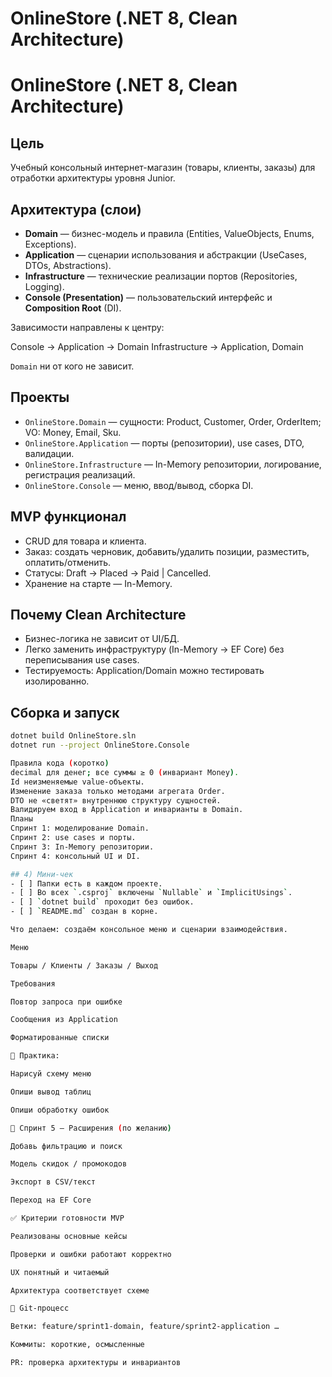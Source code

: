 # OnlineStore (.NET 8, Clean Architecture)

# OnlineStore (.NET 8, Clean Architecture)

## Цель
Учебный консольный интернет-магазин (товары, клиенты, заказы) для отработки архитектуры уровня Junior.

## Архитектура (слои)
- **Domain** — бизнес-модель и правила (Entities, ValueObjects, Enums, Exceptions).
- **Application** — сценарии использования и абстракции (UseCases, DTOs, Abstractions).
- **Infrastructure** — технические реализации портов (Repositories, Logging).
- **Console (Presentation)** — пользовательский интерфейс и **Composition Root** (DI).

Зависимости направлены к центру:

Console → Application → Domain
Infrastructure → Application, Domain

`Domain` ни от кого не зависит.

## Проекты
- `OnlineStore.Domain` — сущности: Product, Customer, Order, OrderItem; VO: Money, Email, Sku.
- `OnlineStore.Application` — порты (репозитории), use cases, DTO, валидации.
- `OnlineStore.Infrastructure` — In-Memory репозитории, логирование, регистрация реализаций.
- `OnlineStore.Console` — меню, ввод/вывод, сборка DI.

## MVP функционал
- CRUD для товара и клиента.
- Заказ: создать черновик, добавить/удалить позиции, разместить, оплатить/отменить.
- Статусы: Draft → Placed → Paid | Cancelled.
- Хранение на старте — In-Memory.

## Почему Clean Architecture
- Бизнес-логика не зависит от UI/БД.
- Легко заменить инфраструктуру (In-Memory → EF Core) без переписывания use cases.
- Тестируемость: Application/Domain можно тестировать изолированно.

## Сборка и запуск
```bash
dotnet build OnlineStore.sln
dotnet run --project OnlineStore.Console

Правила кода (коротко)
decimal для денег; все суммы ≥ 0 (инвариант Money).
Id неизменяемые value-объекты.
Изменение заказа только методами агрегата Order.
DTO не «светят» внутреннюю структуру сущностей.
Валидируем вход в Application и инварианты в Domain.
Планы
Спринт 1: моделирование Domain.
Спринт 2: use cases и порты.
Спринт 3: In-Memory репозитории.
Спринт 4: консольный UI и DI.

## 4) Мини-чек
- [ ] Папки есть в каждом проекте.  
- [ ] Во всех `.csproj` включены `Nullable` и `ImplicitUsings`.  
- [ ] `dotnet build` проходит без ошибок.  
- [ ] `README.md` создан в корне.

Что делаем: создаём консольное меню и сценарии взаимодействия.

Меню

Товары / Клиенты / Заказы / Выход

Требования

Повтор запроса при ошибке

Сообщения из Application

Форматированные списки

🔹 Практика:

Нарисуй схему меню

Опиши вывод таблиц

Опиши обработку ошибок

🚀 Спринт 5 — Расширения (по желанию)

Добавь фильтрацию и поиск

Модель скидок / промокодов

Экспорт в CSV/текст

Переход на EF Core

✅ Критерии готовности MVP

Реализованы основные кейсы

Проверки и ошибки работают корректно

UX понятный и читаемый

Архитектура соответствует схеме

🔧 Git‑процесс

Ветки: feature/sprint1-domain, feature/sprint2-application …

Коммиты: короткие, осмысленные

PR: проверка архитектуры и инвариантов

